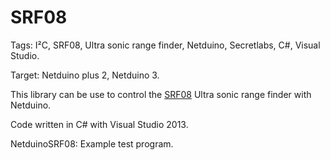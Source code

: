 SRF08
=====

Tags: I²C, SRF08, Ultra sonic range finder, Netduino, Secretlabs, C#, Visual Studio.

Target: Netduino plus 2, Netduino 3.

This library can be use to control the <a href="http://www.lextronic.fr/P1764-telemetre-ultrason-srf08.html" target="_blank">SRF08</a> Ultra sonic range finder with Netduino. 

Code written in C# with Visual Studio 2013. 

NetduinoSRF08: Example test program.
